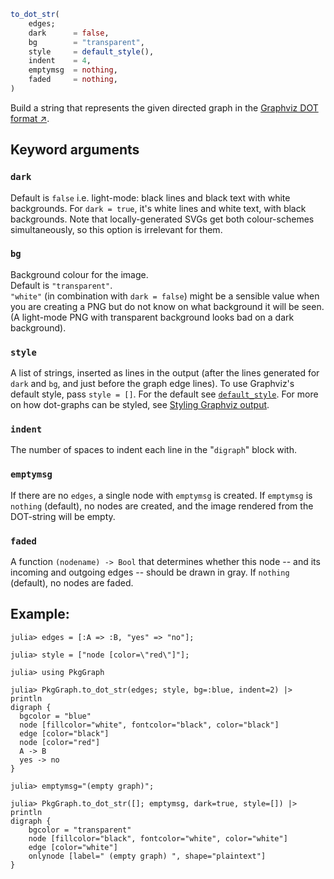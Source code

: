 ```julia
to_dot_str(
    edges;
    dark      = false,
    bg        = "transparent",
    style     = default_style(),
    indent    = 4,
    emptymsg  = nothing,
    faded     = nothing,
)
```

Build a string that represents the given directed graph in the
[Graphviz DOT format ↗](https://graphviz.org/doc/info/lang.html).

## Keyword arguments

### `dark`
Default is `false` i.e. light-mode: black lines and black text with
white backgrounds. For `dark = true`, it's white lines and white text,
with black backgrounds. Note that locally-generated SVGs get both
colour-schemes simultaneously, so this option is irrelevant for them.

### `bg`
Background colour for the image.\
Default is `"transparent"`.\
`"white"` (in combination with `dark = false`) might be a sensible
value when you are creating a PNG but do not know on what background it
will be seen. (A light-mode PNG with transparent background looks bad on
a dark background).

### `style`
A list of strings, inserted as lines in the output (after the lines
generated for `dark` and `bg`, and just before the graph edge lines). To
use Graphviz's default style, pass `style = []`. For the default see
[`default_style`](@ref). For more on how dot-graphs can be styled, see
[Styling Graphviz output](@ref).

### `indent`
The number of spaces to indent each line in the "`digraph`" block with.

### `emptymsg`
If there are no `edges`, a single node with `emptymsg` is created. If
`emptymsg` is `nothing` (default), no nodes are created, and the image
rendered from the DOT-string will be empty.

### `faded`
A function `(nodename) -> Bool` that determines whether this node -- and
its incoming and outgoing edges -- should be drawn in gray. If `nothing`
(default), no nodes are faded.

## Example:

```jldoctest
julia> edges = [:A => :B, "yes" => "no"];

julia> style = ["node [color=\"red\"]"];

julia> using PkgGraph

julia> PkgGraph.to_dot_str(edges; style, bg=:blue, indent=2) |> println
digraph {
  bgcolor = "blue"
  node [fillcolor="white", fontcolor="black", color="black"]
  edge [color="black"]
  node [color="red"]
  A -> B
  yes -> no
}

julia> emptymsg="(empty graph)";

julia> PkgGraph.to_dot_str([]; emptymsg, dark=true, style=[]) |> println
digraph {
    bgcolor = "transparent"
    node [fillcolor="black", fontcolor="white", color="white"]
    edge [color="white"]
    onlynode [label=" (empty graph) ", shape="plaintext"]
}
```
